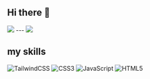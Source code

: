 ## Hi there 👋

<img src="https://github-readme-stats.vercel.app/api?username=shahoalirezaei&show_icons=true&theme=dark"/>
---
<img src="https://github-readme-stats.vercel.app/api/top-langs/?username=shahoalirezaei&exclude_repo=github-readme-stats,anuraghazra.github.io"/>

## my skills
![TailwindCSS](https://img.shields.io/badge/tailwindcss-%2338B2AC.svg?style=for-the-badge&logo=tailwind-css&logoColor=white) 
![CSS3](https://img.shields.io/badge/css3-%231572B6.svg?style=for-the-badge&logo=css3&logoColor=white) 
![JavaScript](https://img.shields.io/badge/javascript-%23323330.svg?style=for-the-badge&logo=javascript&logoColor=%23F7DF1E) ![HTML5](https://img.shields.io/badge/html5-%23E34F26.svg?style=for-the-badge&logo=html5&logoColor=white)

